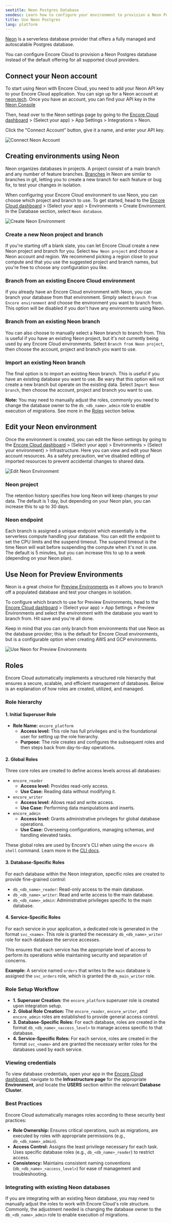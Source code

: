 ```yaml
---
seotitle: Neon Postgres Database
seodesc: Learn how to configure your environment to provision a Neon Postgres database.
title: Use Neon Postgres
lang: platform
---
```


[Neon](https://neon.tech/) is a serverless database provider that offers a fully managed and autoscalable
Postgres database.

You can configure Encore Cloud to provision a Neon Postgres database instead of the default offering for all supported cloud providers.

## Connect your Neon account
To start using Neon with Encore Cloud, you need to add your Neon API key to your Encore Cloud application. You can sign up for
a Neon account at [neon.tech](https://neon.tech/). Once you have an account, you can find your API key in the
[Neon Console](https://neon.tech/docs/manage/api-keys)

Then, head over to the Neon settings page by going to the
[Encore Cloud dashboard](https://app.encore.cloud) > (Select your app) > App Settings > Integrations > Neon.

Click the "Connect Account" button, give it a name, and enter your API key.

<img src="/assets/docs/connect-neon.png" title="Connect Neon Account" className="mx-auto"/>

## Creating environments using Neon
Neon organizes databases in projects. A project consist of a main branch and any number of feature branches.
[Branches](https://neon.tech/docs/introduction/branching) in Neon are similar to branches in git, letting you to create a new branch for each feature or bug fix, to test your changes in isolation.

When configuring your Encore Cloud environment to use Neon, you can choose which project and branch to use. To get started,
head to the [Encore Cloud dashboard](https://app.encore.cloud) > (Select your app) > Environments > Create Environment. In the Database section, select
`Neon database`.

<img src="/assets/docs/create-neon.png" title="Create Neon Environment" className="mx-auto"/>

### Create a new Neon project and branch
If you're starting off a blank slate, you can let Encore Cloud create a new Neon project and branch for you.
Select `New Neon project` and choose a Neon account and region. We recommend picking a region close to your compute and
that you use the suggested project and branch names, but you're free to choose any configuration you like.

### Branch from an existing Encore Cloud environment
If you already have an Encore Cloud environment with Neon, you can branch your database from that environment.
Simply select `Branch from Encore environment` and choose the environment you want to branch from. This option will
be disabled if you don't have any environments using Neon.

### Branch from an existing Neon branch
You can also choose to manually select a Neon branch to branch from. This is useful if you have an existing Neon project,
but it's not currently being used by any Encore Cloud environments. Select `Branch from Neon project`,
then choose the account, project and branch you want to use.

### Import an existing Neon branch
The final option is to import an existing Neon branch. This is useful if you have an existing database you want to use.
Be wary that this option will not create a new branch but operate on the existing data. Select `Import Neon branch`,
then choose the account, project and branch you want to use.

**Note:** You may need to manually adjust the roles, commonly you need to change the database owner to the `db_<db_name>_admin` role to enable execution of migrations.
See more in the [Roles](#roles) section below.

## Edit your Neon environment
Once the environment is created, you can edit the Neon settings by going to the [Encore Cloud dashboard](https://app.encore.cloud) > (Select your app) > Environments > (Select your environment) > Infrastructure.
Here you can view and edit your Neon account resources. As a safety precaution, we've disabled editing of imported
resources to prevent accidental changes to shared data.

<img src="/assets/docs/edit-neon.png" title="Edit Neon Environment" className="mx-auto"/>

### Neon project
The retention history specifies how long Neon will keep changes to your data. The default is 1 day, but depending on your
Neon plan, you can increase this to up to 30 days.

### Neon endpoint
Each branch is assigned a unique endpoint which essentially is the serverless compute handling your database.
You can edit the endpoint to set the CPU limits and the suspend timeout. The suspend timeout is the time Neon will wait
before suspending the compute when it's not in use. The default is 5 minutes, but you can increase this to up to a week
(depending on your Neon plan).

## Use Neon for Preview Environments
Neon is a great choice for [Preview Environments](/docs/platform/deploy/preview-environments) as it allows you to branch off a populated
database and test your changes in isolation.

To configure which branch to use for Preview Environments, head to the
[Encore Cloud dashboard](https://app.encore.cloud) > (Select your app) > App Settings > Preview Environments
and select the environment with the database you want to branch from. Hit save and you're all done.

Keep in mind that you can only branch from environments that use Neon as the database provider; this is the default for Encore Cloud environments, but is a configurable option when creating AWS and GCP environments.

<img src="/assets/docs/pr-neon.png" title="Use Neon for Preview Environments" className="mx-auto"/>

## Roles

Encore Cloud automatically implements a structured role hierarchy that ensures a secure, scalable, and efficient management of databases.
Below is an explanation of how roles are created, utilized, and managed.

### Role hierarchy

#### 1. Initial Superuser Role
- **Role Name:** `encore_platform`
  - **Access level:** This role has full privileges and is the foundational user for setting up the role hierarchy.
  - **Purpose:** The role creates and configures the subsequent roles and then steps back from day-to-day operations.

#### 2. Global Roles
Three core roles are created to define access levels across all databases:

- `encore_reader`
  - **Access level:** Provides read-only access.
  - **Use Case:** Reading data without modifying it.
- `encore_writer`
  - **Access level:** Allows read and write access.
  - **Use Case:** Performing data manipulations and inserts.
- `encore_admin`
  - **Access level:** Grants administrative privileges for global database operations.
  - **Use Case:** Overseeing configurations, managing schemas, and handling elevated tasks.

These global roles are used by Encore's CLI when using the `encore db shell` command.
Learn more in the [CLI docs](/docs/ts/primitives/databases#using-the-encore-cli).

#### 3. Database-Specific Roles
For each database within the Neon integration, specific roles are created to provide fine-grained control:
   - `db_<db_name>_reader`: Read-only access to the main database.
   - `db_<db_name>_writer`: Read and write access to the main database.
   - `db_<db_name>_admin`: Administrative privileges specific to the main database.

#### 4. Service-Specific Roles
For each service in your application, a dedicated role is generated in the format `svc_<name>`. This role is granted the necessary `db_<db_name>_writer` role for each database the service accesses.

This ensures that each service has the appropriate level of access to perform its operations while maintaining security and separation of concerns.

**Example:** A service named `orders` that writes to the `main` database is assigned the `svc_orders` role, which is granted the `db_main_writer` role.

### Role Setup Workflow

- **1. Superuser Creation:** the `encore_platform` superuser role is created upon integration setup.
- **2. Global Role Creation:** The `encore_reader`, `encore_writer`, and `encore_admin` roles are established to provide general access control.
- **3. Database-Specific Roles:** For each database, roles are created in the format `db_<db_name>_<access_level>` to manage access specific to that database.
- **4. Service-Specific Roles:** For each service, roles are created in the format `svc_<name>` and are granted the necessary writer roles for the databases used by each service.

### Viewing credentials

To view database credentials, open your app in the [Encore Cloud dashboard](https://app.encore.cloud), navigate to the **Infrastructure page** for the appropriate **Environment**, and locate the **USERS** section within the relevant **Database Cluster**.


### Best Practices

Encore Cloud automatically manages roles according to these security best practices:

- **Role Ownership:** Ensures critical operations, such as migrations, are executed by roles with appropriate permissions (e.g., `db_<db_name>_admin`).
- **Access Control:** Assigns the least privilege necessary for each task. Uses specific database roles (e.g., `db_<db_name>_reader`) to restrict access.
- **Consistency:** Maintains consistent naming conventions (`db_<db_name>_<access_level>`) for ease of management and troubleshooting.

### Integrating with existing Neon databases

If you are integrating with an existing Neon database, you may need to manually adjust the roles to work with Encore Cloud's role structure.
Commonly, the adjustment needed is changing the database owner to the `db_<db_name>_admin` role to enable execution of migrations.
